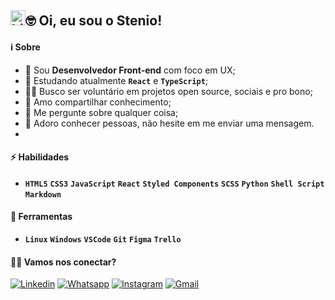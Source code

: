 ## <img src="https://user-images.githubusercontent.com/1303154/88677602-1635ba80-d120-11ea-84d8-d263ba5fc3c0.gif" width="24px" alt="hi">🤓 <strong>Oi, eu sou o Stenio!</strong></h1>

#### ℹ️ **Sobre**

- 💼 Sou **Desenvolvedor Front-end** com foco em UX;
- 🌱 Estudando atualmente **`React`** e **`TypeScript`**;
- 🤝🏼 Busco ser voluntário em projetos open source, sociais e pro bono;
- 🤍 Amo compartilhar conhecimento;
- 💬 Me pergunte sobre qualquer coisa;
- 💌 Adoro conhecer pessoas, não hesite em me enviar uma mensagem.
-

#### ⚡ **Habilidades**

- **`HTML5`** **`CSS3`** **`JavaScript`** **`React`** **`Styled Components`** **`SCSS`** **`Python`** **`Shell Script`** **`Markdown`**

#### 🧰 **Ferramentas**

- **`Linux`** **`Windows`** **`VSCode`** **`Git`** **`Figma`** **`Trello`**

#### 🙋🏻 **Vamos nos conectar?**

[
![Linkedin](https://img.shields.io/badge/LinkedIn-2d2d2d?style=for-the-badge&logo=linkedin&logoColor=00FFFF&link=https://www.linkedin.com/in/stenioas/)](https://www.linkedin.com/in/stenioas/)
[
![Whatsapp](https://img.shields.io/badge/Whatsapp-2d2d2d?style=for-the-badge&logo=whatsapp&logoColor=00FFFF&link=https://api.whatsapp.com/send?phone=5585988147879&text=Oi%2C%20Stenio!%20Tudo%20bem%3F%20Te%20vi%20no%20Github!%20Podemos%20conversar%3F/)](https://api.whatsapp.com/send?phone=5585988147879&text=Oi%2C%20Stenio!%20Tudo%20bem%3F%20Te%20vi%20no%20Github!%20Podemos%20conversar%3F)
[
![Instagram](https://img.shields.io/badge/Instagram-2d2d2d?style=for-the-badge&logo=instagram&logoColor=00FFFF&link=https://www.instagram.com/stenioas)](https://www.instagram.com/in/stenioas/)
[
![Gmail](https://img.shields.io/badge/Gmail-2d2d2d?style=for-the-badge&logo=gmail&logoColor=00FFFF&link=mailto:stenioas@gmail.com)](mailto:stenioas@gmail.com)
